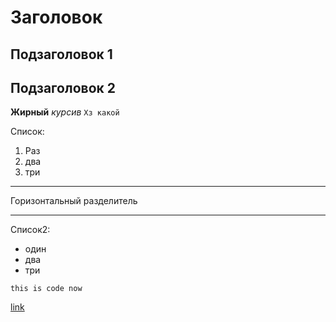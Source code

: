 Заголовок
==

Подзаголовок 1
---

Подзаголовок 2
---

**Жирный**
_курсив_
`Хз какой`


Список:
1. Раз
2. два
3. три


***
Горизонтальный разделитель
***

Список2:
* один
* два
* три


```
this is code now

```

[link](https://ya.ru)
